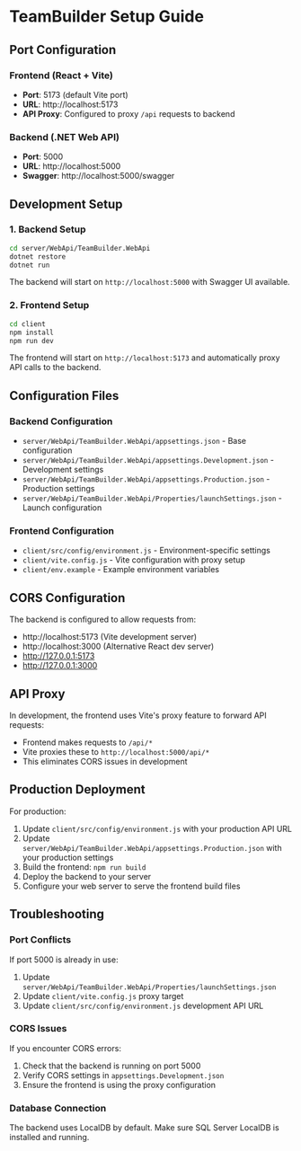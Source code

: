 # TeamBuilder Setup Guide

## Port Configuration

### Frontend (React + Vite)
- **Port**: 5173 (default Vite port)
- **URL**: http://localhost:5173
- **API Proxy**: Configured to proxy `/api` requests to backend

### Backend (.NET Web API)
- **Port**: 5000
- **URL**: http://localhost:5000
- **Swagger**: http://localhost:5000/swagger

## Development Setup

### 1. Backend Setup
```bash
cd server/WebApi/TeamBuilder.WebApi
dotnet restore
dotnet run
```

The backend will start on `http://localhost:5000` with Swagger UI available.

### 2. Frontend Setup
```bash
cd client
npm install
npm run dev
```

The frontend will start on `http://localhost:5173` and automatically proxy API calls to the backend.

## Configuration Files

### Backend Configuration
- `server/WebApi/TeamBuilder.WebApi/appsettings.json` - Base configuration
- `server/WebApi/TeamBuilder.WebApi/appsettings.Development.json` - Development settings
- `server/WebApi/TeamBuilder.WebApi/appsettings.Production.json` - Production settings
- `server/WebApi/TeamBuilder.WebApi/Properties/launchSettings.json` - Launch configuration

### Frontend Configuration
- `client/src/config/environment.js` - Environment-specific settings
- `client/vite.config.js` - Vite configuration with proxy setup
- `client/env.example` - Example environment variables

## CORS Configuration

The backend is configured to allow requests from:
- http://localhost:5173 (Vite development server)
- http://localhost:3000 (Alternative React dev server)
- http://127.0.0.1:5173
- http://127.0.0.1:3000

## API Proxy

In development, the frontend uses Vite's proxy feature to forward API requests:
- Frontend makes requests to `/api/*`
- Vite proxies these to `http://localhost:5000/api/*`
- This eliminates CORS issues in development

## Production Deployment

For production:
1. Update `client/src/config/environment.js` with your production API URL
2. Update `server/WebApi/TeamBuilder.WebApi/appsettings.Production.json` with your production settings
3. Build the frontend: `npm run build`
4. Deploy the backend to your server
5. Configure your web server to serve the frontend build files

## Troubleshooting

### Port Conflicts
If port 5000 is already in use:
1. Update `server/WebApi/TeamBuilder.WebApi/Properties/launchSettings.json`
2. Update `client/vite.config.js` proxy target
3. Update `client/src/config/environment.js` development API URL

### CORS Issues
If you encounter CORS errors:
1. Check that the backend is running on port 5000
2. Verify CORS settings in `appsettings.Development.json`
3. Ensure the frontend is using the proxy configuration

### Database Connection
The backend uses LocalDB by default. Make sure SQL Server LocalDB is installed and running. 